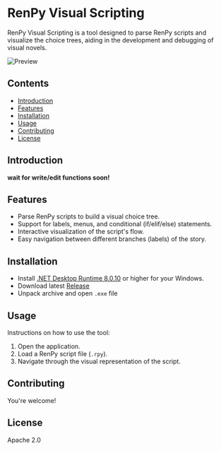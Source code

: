 # RenPy Visual Scripting

RenPy Visual Scripting is a tool designed to parse RenPy scripts and visualize the choice trees, aiding in the development and debugging of visual novels.

![Preview](https://github.com/user-attachments/assets/7bca9cd8-c204-404f-ad30-7e5a97b08672)

## Contents

- [Introduction](#introduction)
- [Features](#features)
- [Installation](#installation)
- [Usage](#usage)
- [Contributing](#contributing)
- [License](#license)

## Introduction

**wait for write/edit functions soon!**

## Features

- Parse RenPy scripts to build a visual choice tree.
- Support for labels, menus, and conditional (if/elif/else) statements.
- Interactive visualization of the script's flow.
- Easy navigation between different branches (labels) of the story.

## Installation

- Install [.NET Desktop Runtime 8.0.10](https://dotnet.microsoft.com/en-us/download/dotnet/8.0) or higher for your Windows.
- Download latest [Release](https://github.com/the-asind/RenPy-Visual-Scripting/releases)
- Unpack archive and open `.exe` file

## Usage

Instructions on how to use the tool:

1. Open the application.
2. Load a RenPy script file (`.rpy`).
3. Navigate through the visual representation of the script.

## Contributing

You're welcome!

## License

Apache 2.0
